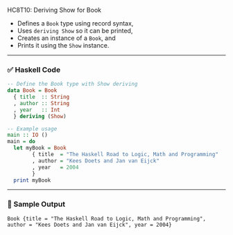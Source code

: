 HC8T10: Deriving Show for Book

* Defines a `Book` type using record syntax,
* Uses `deriving Show` so it can be printed,
* Creates an instance of a `Book`, and
* Prints it using the `Show` instance.

---

### ✅ Haskell Code

```haskell
-- Define the Book type with Show deriving
data Book = Book
  { title  :: String
  , author :: String
  , year   :: Int
  } deriving (Show)

-- Example usage
main :: IO ()
main = do
  let myBook = Book
        { title  = "The Haskell Road to Logic, Math and Programming"
        , author = "Kees Doets and Jan van Eijck"
        , year   = 2004
        }
  print myBook
```

---

### 🧪 Sample Output

```
Book {title = "The Haskell Road to Logic, Math and Programming", author = "Kees Doets and Jan van Eijck", year = 2004}
```
